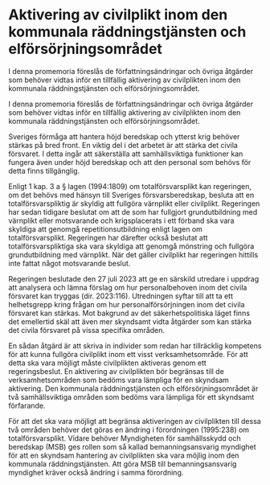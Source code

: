# Aktivering av civilplikt inom den kommunala räddningstjänsten och elförsörjningsområdet

I denna promemoria föreslås de författningsändringar och övriga åtgärder som behöver vidtas inför en tillfällig aktivering av civilplikten inom den kommunala räddningstjänsten och elförsörjningsområdet.

I denna promemoria föreslås de författningsändringar och övriga åtgärder som behöver vidtas inför en tillfällig aktivering av civilplikten inom den kommunala räddningstjänsten och elförsörjningsområdet.

Sveriges förmåga att hantera höjd beredskap och ytterst krig behöver stärkas på bred front. En viktig del i det arbetet är att stärka det civila försvaret. I detta ingår att säkerställa att samhällsviktiga funktioner kan fungera även under höjd beredskap och att den personal som behövs för detta finns tillgänglig.

Enligt 1 kap. 3 a § lagen (1994:1809) om totalförsvarsplikt kan regeringen, om det behövs med hänsyn till Sveriges försvarsberedskap, besluta att en totalförsvarspliktig är skyldig att fullgöra värnplikt eller civilplikt. Regeringen har sedan tidigare beslutat om att de som har fullgjort grundutbildning med värnplikt eller motsvarande och krigsplacerats i ett förband ska vara skyldiga att genomgå repetitionsutbildning enligt lagen om totalförsvarsplikt. Regeringen har därefter också beslutat att totalförsvarspliktiga ska vara skyldiga att genomgå mönstring och fullgöra grundutbildning med värnplikt. När det gäller civilplikt har regeringen hittills inte fattat något motsvarande beslut.

Regeringen beslutade den 27 juli 2023 att ge en särskild utredare i uppdrag att analysera och lämna förslag om hur personalbehoven inom det civila försvaret kan tryggas (dir. 2023:116). Utredningen syftar till att ta ett helhetsgrepp kring frågan om hur personalförsörjningen inom det civila försvaret kan stärkas. Mot bakgrund av det säkerhetspolitiska läget finns det emellertid skäl att även mer skyndsamt vidta åtgärder som kan stärka det civila försvaret på vissa specifika områden.

En sådan åtgärd är att skriva in individer som redan har tillräcklig kompetens för att kunna fullgöra civilplikt inom ett visst verksamhetsområde. För att detta ska vara möjligt måste civilplikten aktiveras genom ett regeringsbeslut. En aktivering av civilplikten bör begränsas till de verksamhetsområden som bedöms vara lämpliga för en skyndsam aktivering. Den kommunala räddningstjänsten och elförsörjningsområdet är två samhällsviktiga områden som bedöms vara lämpliga för ett skyndsamt förfarande.

För att det ska vara möjligt att begränsa aktiveringen av civilplikten till dessa två områden behöver det göras en ändring i förordningen (1995:238) om
totalförsvarsplikt. Vidare behöver Myndigheten för samhällsskydd och beredskap (MSB) ges rollen som så kallad bemanningsansvarig myndighet för att en skyndsam hantering av civilplikten ska vara möjlig inom den kommunala räddningstjänsten. Att göra MSB till bemanningsansvarig myndighet kräver också ändring i samma förordning.
